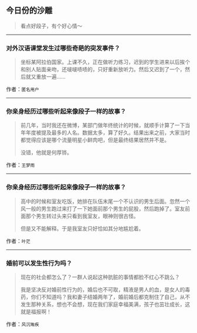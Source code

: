 ## 今日份的沙雕

> 看点好段子，有个好心情～


 
---

### 对外汉语课堂发生过哪些奇葩的突发事件？

> 坐标某阿拉伯国家。上课不久，正在做听力练习，迟到的学生进来以后挨个和别人贴面亲吻，还啵啵啧啧的，只好重新放听力。然后又迟到了一个，然后就又重放一遍……


作者：`匿名用户`

---

### 你亲身经历过哪些听起来像段子一样的故事？

> 前几年，当时我还在微博，某部门做年终统计的时候，就顺手计算了一下当年年度被提及最多的人名。数据太多，算了好久。结果出来之前，大家当时都觉得应该是哪个流量明星小鲜肉吧，但是最终结果居然并不是。
> 
> 没错，他就是何厚铧。


作者：`王梦雨`

---

### 你亲身经历过哪些听起来像段子一样的故事？

> 高中的时候和室友吃饭，她排在队伍末尾一个不认识的男生后面。忽然一个风一般的男生跑过来打了一下她面前那个男生的屁股，然后跑掉了。室友前面那个男生转过头来只看到我室友，眼神则很古怪。
> 
> 但是又不能解释。于是我室友只好恰如其分地尴尬着。


作者：`叶茫`

---

### 婚前可以发生性行为吗？

> 现在的社会都怎么了？一群人说起这种肮脏的事情都脸不红心不跳么？
> 
> 我是坚决反对婚前性行为的，婚后也不可取，精液是男人的血，是女人的毒药，你们不知道吗？我和妻子结婚两年了，婚前婚后都克制住了自己，从不发生那种关系，想也不会想，现在我们家庭幸福美满，孩子也茁壮成长，这就是福报啊！


作者：`风沉珛疾`